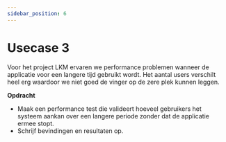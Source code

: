 ```yaml
---
sidebar_position: 6
---
```


# Usecase 3
Voor het project LKM ervaren we performance problemen wanneer de applicatie voor een langere tijd gebruikt wordt. Het aantal users verschilt heel erg waardoor we niet goed de vinger op de zere plek kunnen leggen.

<b>Opdracht</b>

- Maak een performance test die valideert hoeveel gebruikers het systeem aankan over een langere periode zonder dat de applicatie ermee stopt.
- Schrijf bevindingen en resultaten op.